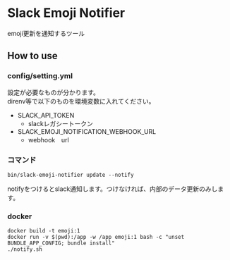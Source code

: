 # Slack Emoji Notifier

emoji更新を通知するツール

## How to use

### config/setting.yml

設定が必要なものが分かります。  
direnv等で以下のものを環境変数に入れてください。

* SLACK_API_TOKEN
  * slackレガシートークン
* SLACK_EMOJI_NOTIFICATION_WEBHOOK_URL
  * webhook　url

### コマンド

```
bin/slack-emoji-notifier update --notify
```

notifyをつけるとslack通知します。つけなければ、内部のデータ更新のみします。

### docker

```
docker build -t emoji:1
docker run -v $(pwd):/app -w /app emoji:1 bash -c "unset BUNDLE_APP_CONFIG; bundle install"
./notify.sh
```

